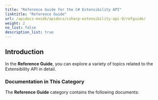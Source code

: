 ```yaml
---
title: "Reference Guide for the C# Extensibility API"
linktitle: "Reference Guide"
url: /apidocs-mxsdk/apidocs/csharp-extensibility-api-9/refguide/
weight: 2
no_list: false
description_list: true
---
```


## Introduction

In the **Reference Guide**, you can explore a variety of topics related to the Extensibility API in detail.

### Documentation in This Category

The **Reference Guide** category contains the following documents:
